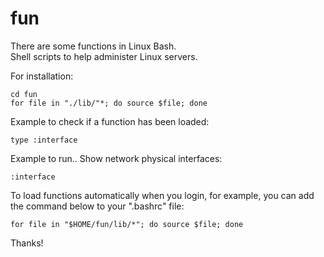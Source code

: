 # fun
There are some functions in Linux Bash.  
Shell scripts to help administer Linux servers.

For installation:
```
cd fun
for file in "./lib/"*; do source $file; done
```

Example to check if a function has been loaded:
```
type :interface
```

Example to run.. Show network physical interfaces: 
```
:interface
```

To load functions automatically when you login, for example, you can add the command below to your ".bashrc" file:
```
for file in "$HOME/fun/lib/*"; do source $file; done
```


Thanks!
